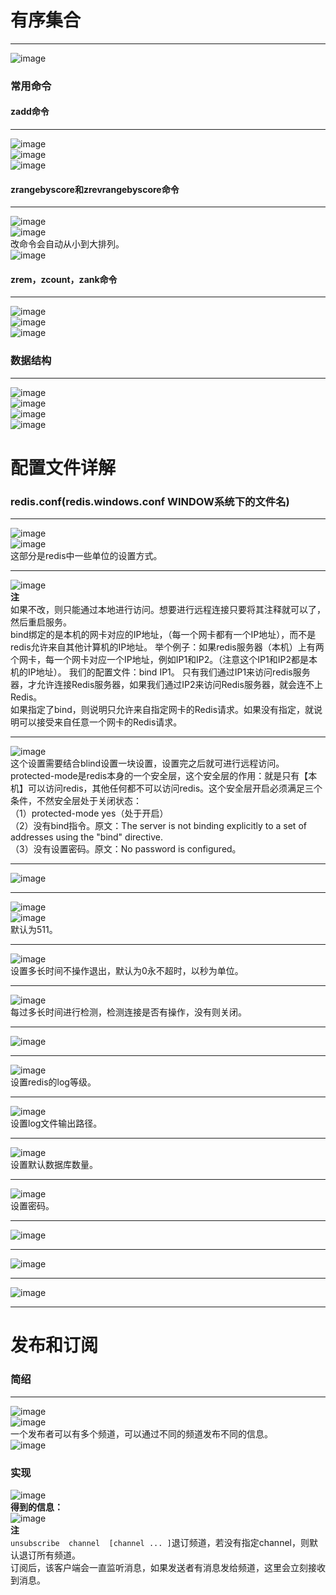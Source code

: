 # 有序集合
***
![image](https://user-images.githubusercontent.com/96570699/191677593-81a2c138-7214-4901-8338-e23584219fc2.png)  


### 常用命令 
#### zadd命令
***  
![image](https://user-images.githubusercontent.com/96570699/191678207-b6949a2f-3109-4e48-a164-8c59831e1536.png)  
![image](https://user-images.githubusercontent.com/96570699/191678772-ea2dd055-8eac-496a-a107-ac2755f825eb.png)  
![image](https://user-images.githubusercontent.com/96570699/191678444-91a1db7a-dbba-42b1-9c5a-a999a711dea4.png)  


#### zrangebyscore和zrevrangebyscore命令
***  
![image](https://user-images.githubusercontent.com/96570699/191679630-71a87566-57ed-480f-8a15-a9b7ef6b6532.png)  
![image](https://user-images.githubusercontent.com/96570699/191679092-f5079ff1-70b6-4043-a79a-f3b535e19b24.png)  
改命令会自动从小到大排列。  
![image](https://user-images.githubusercontent.com/96570699/191679480-e11bf807-8b4b-41a0-b3a0-ff939fb0b6a2.png)  


#### zrem，zcount，zank命令
***  
![image](https://user-images.githubusercontent.com/96570699/191683301-462c866b-715f-40bd-9b8d-36db61611d9a.png)  
![image](https://user-images.githubusercontent.com/96570699/191682974-398062fb-5b87-49fc-991e-e0cde0ff1bb0.png)  
![image](https://user-images.githubusercontent.com/96570699/191683097-87aa9bc1-76f9-4152-8aa0-bd35d28cbc96.png)  


### 数据结构
***  
![image](https://user-images.githubusercontent.com/96570699/191684074-8b14fa05-3a4a-4a90-902c-6badab0966f8.png)  
![image](https://user-images.githubusercontent.com/96570699/191684366-579ca651-0208-4907-9fd0-d9bab512615d.png)  
![image](https://user-images.githubusercontent.com/96570699/191684893-7f837af7-9762-46fb-aa74-f17fb7fc445a.png)  
![image](https://user-images.githubusercontent.com/96570699/191685078-4f0221f8-12de-43c9-95d0-cd3c4ebe4f0f.png)  




# 配置文件详解
### redis.conf(redis.windows.conf WINDOW系统下的文件名)
***  
![image](https://user-images.githubusercontent.com/96570699/191701348-77e44b6b-2df2-46a5-acd8-d6b40aec6a36.png)  
![image](https://user-images.githubusercontent.com/96570699/191693792-21d5dfe9-9647-4c69-9588-541f55b0436c.png)  
这部分是redis中一些单位的设置方式。   
***  
![image](https://user-images.githubusercontent.com/96570699/191702668-fab7177e-b35e-4da5-be31-c52b26595c5c.png)  
**注**  
如果不改，则只能通过本地进行访问。想要进行远程连接只要将其注释就可以了，然后重启服务。    
bind绑定的是本机的网卡对应的IP地址，（每一个网卡都有一个IP地址），而不是redis允许来自其他计算机的IP地址。
举个例子：如果redis服务器（本机）上有两个网卡，每一个网卡对应一个IP地址，例如IP1和IP2。（注意这个IP1和IP2都是本机的IP地址）。
我们的配置文件：bind IP1。 只有我们通过IP1来访问redis服务器，才允许连接Redis服务器，如果我们通过IP2来访问Redis服务器，就会连不上Redis。  
如果指定了bind，则说明只允许来自指定网卡的Redis请求。如果没有指定，就说明可以接受来自任意一个网卡的Redis请求。   
***  
![image](https://user-images.githubusercontent.com/96570699/191704393-a5451dcb-dede-4d70-8448-6b07a9820cef.png)   
这个设置需要结合blind设置一块设置，设置完之后就可进行远程访问。  
protected-mode是redis本身的一个安全层，这个安全层的作用：就是只有【本机】可以访问redis，其他任何都不可以访问redis。这个安全层开启必须满足三个条件，不然安全层处于关闭状态：  
（1）protected-mode yes（处于开启）  
（2）没有bind指令。原文：The server is not binding explicitly to a set of addresses using the "bind" directive.  
（3）没有设置密码。原文：No password is configured。  
***  
![image](https://user-images.githubusercontent.com/96570699/191705341-16ac3bcf-ef84-480a-8e98-b45ed533e9ba.png)  
***  
![image](https://user-images.githubusercontent.com/96570699/191705558-8b0ea997-52ea-4332-9869-12176b8c02de.png)  
![image](https://user-images.githubusercontent.com/96570699/191705678-9d6306d0-28f3-45cd-b51b-fe876170d1f9.png)  
默认为511。    
***  
![image](https://user-images.githubusercontent.com/96570699/191706395-f7f9b7cc-b265-41e5-8178-a954fba6be27.png)  
设置多长时间不操作退出，默认为0永不超时，以秒为单位。  
***  
![image](https://user-images.githubusercontent.com/96570699/191709007-45dfbd1b-25bf-4cc1-b7e1-7b39f2582049.png)  
每过多长时间进行检测，检测连接是否有操作，没有则关闭。  
***  
![image](https://user-images.githubusercontent.com/96570699/191709910-3cdf3018-36e2-42ab-a137-6225986e5d5d.png)  
***  
![image](https://user-images.githubusercontent.com/96570699/191710455-2ae4c38d-91cf-4bc0-b750-152d904dc9db.png)  
设置redis的log等级。  
***  
![image](https://user-images.githubusercontent.com/96570699/191711136-7bacd081-1370-4216-a82b-13099dba130a.png)  
设置log文件输出路径。  
***  
![image](https://user-images.githubusercontent.com/96570699/191712030-641bba9f-a9e3-49ed-89d1-5c082346cac6.png)  
设置默认数据库数量。  
***  
![image](https://user-images.githubusercontent.com/96570699/191712713-53a01ed8-ff58-430d-a090-292962123c1e.png)  
设置密码。
***  
![image](https://user-images.githubusercontent.com/96570699/191713271-ebd43f63-26fc-4e2e-ac25-0b6e74da3ba5.png)  
***
![image](https://user-images.githubusercontent.com/96570699/191713548-86e88134-89b3-411b-b74e-ce3395e598c4.png)  
***
![image](https://user-images.githubusercontent.com/96570699/191714537-fc574755-4cd4-4992-8478-4f575ae9d4f7.png)  
***





# 发布和订阅
### 简绍
***  
![image](https://user-images.githubusercontent.com/96570699/191917036-9d8eab32-7dad-4af0-b414-f30772ca7caf.png)   
![image](https://user-images.githubusercontent.com/96570699/191918328-adb037e2-70c2-4786-9146-74141887ab64.png)  
一个发布者可以有多个频道，可以通过不同的频道发布不同的信息。  
![image](https://user-images.githubusercontent.com/96570699/191920669-666b07e7-ceed-4a9f-bc18-77a13ccc41a6.png)  

### 实现
![image](https://user-images.githubusercontent.com/96570699/191925934-d2c961bc-9f8f-4158-9adb-b6081791367d.png)  
**得到的信息：**   
![image](https://user-images.githubusercontent.com/96570699/191926631-39063804-b749-41e8-9984-e8c8e276cb40.png)  
**注**  
`unsubscribe  channel  [channel ... ]`退订频道，若没有指定channel，则默认退订所有频道。  
订阅后，该客户端会一直监听消息，如果发送者有消息发给频道，这里会立刻接收到消息。  
